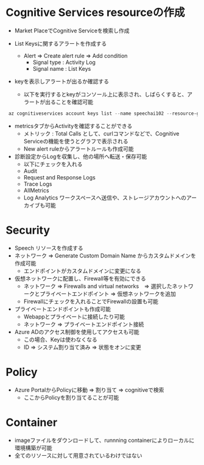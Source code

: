 # Cognitive Services resourceの作成
* Market PlaceでCognitive Serviceを検索し作成
* List Keysに関するアラートを作成する
    * Alert ⇒ Create alert rule ⇒ Add condition
        * Signal type : Activity Log
        * Signal name : List Keys

* keyを表示しアラートが出るか確認する
    * 以下を実行するとkeyがコンソール上に表示され、しばらくすると、アラートが出ることを確認可能
```powershell
 az cognitiveservices account keys list --name speechai102 --resource-group AI-Examples
 ```

 * metricsタブからActivityを確認することができる
    * メトリック : Total Calls として、curlコマンドなどで、Cognitive Serviceの機能を使うとグラフで表示される
    * New alert ruleからアラートルールも作成可能
* 診断設定からLogを収集し、他の場所へ転送・保存可能
    * 以下にチェックを入れる
    * Audit
    * Request and Response Logs
    * Trace Logs
    * AllMetrics
    * Log Analytics ワークスペースへ送信や、ストレージアカウントへのアーカイブも可能

# Security
* Speech リソースを作成する
* ネットワーク ⇒ Generate Custom Domain Name からカスタムドメインを作成可能
    * エンドポイントがカスタムドメインに変更になる
* 仮想ネットワークに配置し、Firewall等を有効にできる
    * ネットワーク ⇒ Firewalls and virtual networks　⇒ 選択したネットワークとプライベートエンドポイント ⇒ 仮想ネットワークを追加
    * Firewallにチェックを入れることでFirewallの設置も可能
* プライベートエンドポイントも作成可能
    * Webappとプライベートに接続したり可能
    * ネットワーク ⇒ プライベートエンドポイント接続
* Azure ADのアクセス制御を使用してアクセスも可能
    * この場合、Keyは使わなくなる
    * ID ⇒ システム割り当て済み ⇒ 状態をオンに変更

# Policy
* Azure PortalからPolicyに移動 ⇒ 割り当て ⇒ cognitiveで検索
    * ここからPolicyを割り当てることが可能

# Container
* imageファイルをダウンロードして、runnning containerによりローカルに環境構築が可能
* 全てのリソースに対して用意されているわけではない